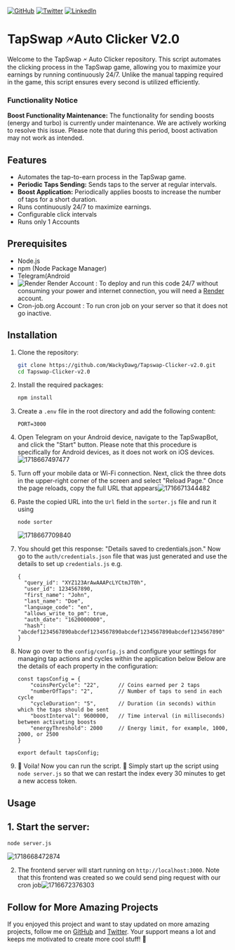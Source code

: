 [![GitHub](https://img.shields.io/badge/GitHub-%23181717.svg?style=for-the-badge&logo=github&logoColor=white)](https://github.com/WackyDawg)
[![Twitter](https://img.shields.io/badge/Twitter-%231DA1F2.svg?style=for-the-badge&logo=twitter&logoColor=white)](https://twitter.com/JNwadinobi26328)
[![LinkedIn](https://img.shields.io/badge/linkedin-%230077B5.svg?style=for-the-badge&logo=linkedin&logoColor=white)](https://www.linkedin.com/in/julian-nwadinobi-xsd)
# TapSwap 🗲Auto Clicker V2.0

Welcome to the TapSwap 🗲 Auto Clicker repository. This script automates the clicking process in the TapSwap game, allowing you to maximize your earnings by running continuously 24/7. Unlike the manual tapping required in the game, this script ensures every second is utilized efficiently.

### Functionality Notice

**Boost Functionality Maintenance:**
The functionality for sending boosts (energy and turbo) is currently under maintenance. We are actively working to resolve this issue. Please note that during this period, boost activation may not work as intended.

## Features

- Automates the tap-to-earn process in the TapSwap game.
- **Periodic Taps Sending:** Sends taps to the server at regular intervals.
- **Boost Application:** Periodically applies boosts to increase the number of taps for a short duration.
- Runs continuously 24/7 to maximize earnings.
- Configurable click intervals
- Runs only 1  Accounts

## Prerequisites

- Node.js
- npm (Node Package Manager)
- Telegram(Android
- ![Render](https://img.shields.io/badge/Render-%46E3B7.svg?style=for-the-badge&logo=render&logoColor=white) Render Account : To deploy and run this code 24/7 without consuming your power and internet connection, you will need a [Render](https://render.com/) account.
- Cron-job.org Account : To run cron job on your server so that it does not go inactive.

## Installation

1. Clone the repository:

   ```sh
   git clone https://github.com/WackyDawg/Tapswap-Clicker-v2.0.git
   cd Tapswap-Clicker-v2.0
   ```
2. Install the required packages:

   ```sh
   npm install
   ```
3. Create a `.env` file in the root directory and add the following content:

   ```env
   PORT=3000
   ```
4. Open Telegram on your Android device, navigate to the TapSwapBot, and click the "Start" button. Please note that this procedure is specifically for Android devices, as it does not work on iOS devices.![1718667497477](images/Readme/1718667497477.png)
5. Turn off your mobile data or Wi-Fi connection. Next, click the three dots in the upper-right corner of the screen and select "Reload Page." Once the page reloads, copy the full URL that appears![1716671344482](images/Readme/1716671344482.png)
6. Paste the copied URL into the `Url` field in the `sorter.js` file and run it using

   ```
   node sorter
   ```

   ![1718667709840](images/Readme/1718667709840.png)
7. You should get this response: "Details saved to credentials.json." Now go to the `auth/credentials.json` file that was just generated and use the details to set up `credentials.js` e.g.

   ```
   {
     "query_id": "XYZ123ArAwAAAPcLYCtmJT0h",
     "user_id": 1234567890,
     "first_name": "John",
     "last_name": "Doe",
     "language_code": "en",
     "allows_write_to_pm": true,
     "auth_date": "1620000000",
     "hash": "abcdef1234567890abcdef1234567890abcdef1234567890abcdef1234567890"
   }

   ```
8. Now go over to the `config/config.js` and configure  your settings for managing tap actions and cycles within the application below Below are the details of each property in the configuration:

   ```
   const tapsConfig = {
       "coinsPerCycle": "22",      // Coins earned per 2 taps
       "numberOfTaps": "2",        // Number of taps to send in each cycle
       "cycleDuration": "5",       // Duration (in seconds) within which the taps should be sent
       "boostInterval": 9600000,   // Time interval (in milliseconds) between activating boosts
       "energyThreshold": 2000     // Energy limit, for example, 1000, 2000, or 2500
   }

   export default tapsConfig;

   ```
9. 🎉 Voila! Now you can run the script. 🚀 Simply start up the script using `node server.js` so that we can restart the index every 30 minutes to get a new access token.

## Usage

## 1. Start the server:

```sh
node server.js  
```

![1718668472874](images/Readme/1718668472874.png)

2. The frontend server will start running on `http://localhost:3000`. Note that this frontend was created so we could send ping request with our cron job![1716672376303](images/Readme/1716672376303.png)

## Follow for More Amazing Projects

If you enjoyed this project and want to stay updated on more amazing projects, follow me on [GitHub](https://github.com/WackyDawg) and [Twitter](https://twitter.com/JNwadinobi26328). Your support means a lot and keeps me motivated to create more cool stuff! 🌟
